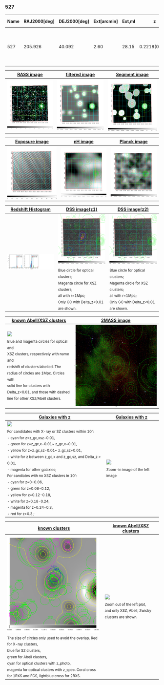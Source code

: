 <div STYLE="page-break-after: always;"></div>

### 527

|Name|RAJ2000[deg]|DEJ2000[deg] |Ext[arcmin]| Ext,ml | z | z_src| C|GC(XSZ,Delta_z<0.01)| GC(OPT,Delta_z<0.01)|GC| R_sig[arcmin] | R500[arcmin] | R500[Mpc]| CRsig[c/s] | CR500[c/s] |L500[1E44 erg/s]|F500[1E-12 erg/s/cm^2]| M500[1E14 Msun]|Tx[keV]|Cnt_sig|Beta|Rc[arcmin]|Comment|Alias|
|---|---|---|---|---|---|------|---|--------|---------|----------|---|---|---|---|---|---|---|---|---|---|---|---|---|---|
|527| 205.926| 40.092| 2.60| 28.15| 0.2218(0.005)| z1, z_xsz| B| F20, SPI| RM, W| C, F20, N, PSZ2, SPI, Tar, W| 12.700| 4.142| 0.888| 0.054(0.024)| 0.048(0.022)| 1.467(0.435)| 1.012(0.300)| 2.49(0.36)| 4.04(0.37)| 40.0| 0.930(-0.093+0.051)| 4.001(-0.592+0.550)| -| k317|

|[RASS image](../image/527/527_img.pdf)|[filtered image](../image/527/527_fil.pdf)|[Segment image](../image/527/527_seg.pdf)|
|-------------------|--------------------|-------------------|
| <img src="../image/527/527_img.png" width="300">  | <img src="../image/527/527_fil.png" width="300">   | <img src="../image/527/527_seg.png" width="300">  |

|[Exposure image](../image/527/527_mex.pdf)| [nH image](../image/527/527_nh.pdf)| [Planck image](../image/527/527_p.pdf)|
|-------------------|--------------------|-------------------|
|<img src="../image/527/527_mex.png" width="300">   | <img src="../image/527/527_nh.png" width="300">    | <img src="../image/527/527_p.png" width="300"> |

|[Redshift Histogram](../image/527/527_zg.pdf) | [DSS image(z1)](../image/527/527_dss_z1.pdf)      |  [DSS image(z2)](../image/527/527_dss_z2.pdf)    |
|-------------------|--------------------|-------------------|
|<img src="../image/527/527_zg.png" width="300"> |<img src="../image/527/527_dss_z1.png" width="300"> <sub><br>Blue circle for optical clusters; <br>Magenta circle for XSZ clusters; <br>all with r=1Mpc; <br>Only GC with Delta_z<0.01 are shown. </sub>| <img src="../image/527/527_dss_z2.png" width="300"><sub><br>Blue circle for optical clusters; <br>Magenta circle for XSZ clusters; <br>all with r=1Mpc; <br>Only GC with Delta_z<0.01 are shown. </sub> |

|[known Abell/XSZ clusters](../image/527/527_m.pdf) | [2MASS image](../image/527/527_2mass.pdf)      |
|-------------------|-------------------|
|<img src=../image/527/527_m.png width="300"> <br><sub>Blue and magenta circles for optical and <br>XSZ clusters, respectively with name and <br>redshift of clusters labelled. The <br>radius of circles are 1Mpc. Circles with <br>solid line for clusters with <br>Delta_z<0.01, and those with dashed <br>line for other XSZ/Abell clusters.        </sub>|<img src="../image/527/527_2mass.png" width="300">  |

|[Galaxies with z](../image/527/527_opt_ned.pdf) |[Galaxies with z](../image/527/527_opt_ned_zoom.pdf) |
|-------------------|-------------------|
| <img src=../image/527/527_opt_ned.png width="300"> <br><sub> For candidates with X-ray or SZ clusters within 10': <br> - cyan for z<z_gc,xsz-0.01, <br> - green for z=z_gc,x-0.01~ z_gc,x+0.01, <br> - yellow for z=z_gc,sz-0.01~ z_gc,sz+0.01, <br> - white for z between z_gc,x and z_gc,sz, and Delta_z > 0.01, <br> - magenta for other galaxies; <br>For candiates with no XSZ clusters in 10': <br> - cyan for z=0-0.06, <br> - green for z=0.06-0.12, <br> - yellow for z=0.12-0.18, <br> - white for z=0.18-0.24, <br> - magenta for z=0.24-0.3, <br> - red for z>0.3 ;  </sub>|<img src=../image/527/527_opt_ned_zoom.png width="300">  <br><sub> Zoom-in image of the left image</sub>|

|[known clusters](../image/527/527_gc.pdf) |[known Abell/XSZ clusters](../image/527/527_gc_large.pdf) |
|-------------------|-------------------|
| <img src=../image/527/527_gc.png width="300"> <br><sub> The size of circles only used to avoid the overlap. Red for X-ray clusters, <br> blue for SZ clusters, <br> green for Abell clusters, <br> cyan for optical clusters with z_photo, <br> magenta for optical clusters with z_spec. Coral cross for 1RXS and FCS, lightblue cross for 2RXS. </sub>|<img src=../image/527/527_gc_large.png width="300"> <br><sub> Zoom out of the left plot, <br> and only XSZ, Abell, Zwicky clusters are shown. </sub> |



